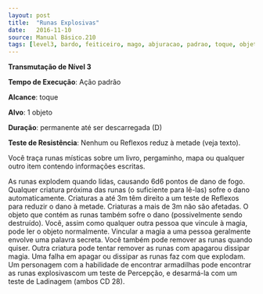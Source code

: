 ```yaml
---
layout: post
title:  "Runas Explosivas"
date:   2016-11-10
source: Manual Básico.210
tags: [level3, bardo, feiticeiro, mago, abjuracao, padrao, toque, objeto, permanente, descarregar, nenhum, reflexos, metade, dano]
---
```


**Transmutação de Nível 3**

**Tempo de Execução**: Ação padrão

**Alcance**: toque

**Alvo**: 1 objeto

**Duração**: permanente até ser descarregada (D)

**Teste de Resistência**: Nenhum  ou Reflexos reduz à metade (veja texto).

Você traça runas místicas sobre um livro, pergaminho, mapa ou qualquer outro item contendo informações escritas. 

As runas explodem quando lidas, causando 6d6 pontos de dano de fogo. Qualquer criatura próxima das runas (o suficiente para lê-las) sofre o dano automaticamente. Criaturas a até 3m têm direito a um teste de Reflexos para reduzir o dano à metade. Criaturas a mais de 3m não são afetadas. O objeto que contém as runas também sofre o dano (possivelmente sendo destruído).
Você, assim como qualquer outra pessoa que vincule à magia, pode ler o objeto normalmente. Vincular a magia a uma pessoa geralmente envolve uma palavra secreta. Você também pode remover as runas quando quiser. Outra criatura pode tentar remover as runas com apagarou dissipar magia. Uma falha em apagar ou dissipar as runas faz com que explodam. 
Um personagem com a habilidade de encontrar armadilhas pode encontrar as runas explosivascom um teste de Percepção, e desarmá-la com um teste de Ladinagem (ambos CD 28).
